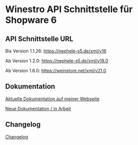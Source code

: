 # Winestro API Schnittstelle für Shopware 6

## API Schnittstelle URL

Bis Version 1.1.26: https://nephele-s5.de/xml/v16

Ab Version 1.2.0: https://nephele-s5.de/xml/v18.0

Ab Version 1.6.0: https://weinstore.net/xml/v21.0

## Dokumentation

[Aktuelle Dokumentation auf meiner Webseite](https://www.sumedia-webdesign.de/sumedia-wbo/artikelnummer.html)

[Neue Dokumentation / in Arbeit](https://sumedia-webdesign.atlassian.net/wiki/spaces/WINESTRO/overview)

## Changelog

[Changelog](https://www.sumedia-webdesign.de/sumedia-wbo/changelog.html)
